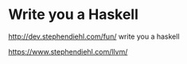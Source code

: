 










# Write you a Haskell

 




http://dev.stephendiehl.com/fun/
write you a haskell



https://www.stephendiehl.com/llvm/



















